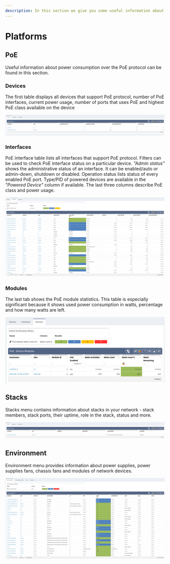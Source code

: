 ```yaml
---
description: In this section we give you some useful information about power consumption over the PoE protocol.
---
```


# Platforms

## PoE

Useful information about power consumption over the PoE protocol can be
found in this section.

### Devices

The first table displays all devices that support PoE protocol, number
of PoE interfaces, current power usage, number of ports that uses PoE
and highest PoE class available on the device

![PoE - Devices](platforms/poe_devices.png)

### Interfaces

PoE interface table lists all interfaces that support PoE protocol.
Filters can be used to check PoE interface status on a particular
device. _"Admin status"_ shows the administrative status of an
interface. It can be enabled/auto or admin-down, shutdown or disabled.
Operation status lists status of every enabled PoE port. Type/PID of
powered devices are available in the _"Powered Device"_ column if
available. The last three columns describe PoE class and power usage.

![PoE - Interfaces](platforms/poe_interfaces.png)

### Modules

The last tab shows the PoE module statistics. This table is especially
significant because it shows used power consumption in watts, percentage
and how many watts are left.

![PoE - Device Modules](platforms/poe_device_modules.png)

## Stacks

Stacks menu contains information about stacks in your network - stack
members, stack ports, their uptime, role in the stack, status and more.

![Stacks](platforms/stacks.png)

## Environment

Environment menu provides information about power supplies, power
supplies fans, chassis fans and modules of network devices.

![Environment](platforms/environment.png)

